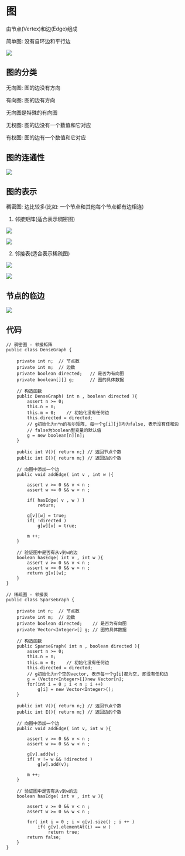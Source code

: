 # 图

由节点(Vertex)和边(Edge)组成

简单图: 没有自环边和平行边

![](img/bbb.png)

## 图的分类

无向图: 图的边没有方向

有向图: 图的边有方向

无向图是特殊的有向图

无权图: 图的边没有一个数值和它对应

有权图: 图的边有一个数值和它对应

## 图的连通性

![](img/ltx.png)

## 图的表示

稠密图: 边比较多(比如: 一个节点和其他每个节点都有边相连)

1. 邻接矩阵(适合表示稠密图)

![](img/jz.png)

![](img/jz2.png)

2. 邻接表(适合表示稀疏图)

![](img/ljb.png)

![](img/ljb2.png)

## 节点的临边

![](img/lb.png)

## 代码

```
// 稠密图 - 邻接矩阵
public class DenseGraph {

    private int n;  // 节点数
    private int m;  // 边数
    private boolean directed;   // 是否为有向图
    private boolean[][] g;      // 图的具体数据

    // 构造函数
    public DenseGraph( int n , boolean directed ){
        assert n >= 0;
        this.n = n;
        this.m = 0;    // 初始化没有任何边
        this.directed = directed;
        // g初始化为n*n的布尔矩阵, 每一个g[i][j]均为false, 表示没有任和边
        // false为boolean型变量的默认值
        g = new boolean[n][n];
    }

    public int V(){ return n;} // 返回节点个数
    public int E(){ return m;} // 返回边的个数

    // 向图中添加一个边
    public void addEdge( int v , int w ){

        assert v >= 0 && v < n ;
        assert w >= 0 && w < n ;

        if( hasEdge( v , w ) )
            return;

        g[v][w] = true;
        if( !directed )
            g[w][v] = true;

        m ++;
    }

    // 验证图中是否有从v到w的边
    boolean hasEdge( int v , int w ){
        assert v >= 0 && v < n ;
        assert w >= 0 && w < n ;
        return g[v][w];
    }
}
```

```
// 稀疏图 - 邻接表
public class SparseGraph {

    private int n;  // 节点数
    private int m;  // 边数
    private boolean directed;    // 是否为有向图
    private Vector<Integer>[] g; // 图的具体数据

    // 构造函数
    public SparseGraph( int n , boolean directed ){
        assert n >= 0;
        this.n = n;
        this.m = 0;    // 初始化没有任何边
        this.directed = directed;
        // g初始化为n个空的vector, 表示每一个g[i]都为空, 即没有任和边
        g = (Vector<Integer>[])new Vector[n];
        for(int i = 0 ; i < n ; i ++)
            g[i] = new Vector<Integer>();
    }

    public int V(){ return n;} // 返回节点个数
    public int E(){ return m;} // 返回边的个数

    // 向图中添加一个边
    public void addEdge( int v, int w ){

        assert v >= 0 && v < n ;
        assert w >= 0 && w < n ;

        g[v].add(w);
        if( v != w && !directed )
            g[w].add(v);

        m ++;
    }

    // 验证图中是否有从v到w的边
    boolean hasEdge( int v , int w ){

        assert v >= 0 && v < n ;
        assert w >= 0 && w < n ;

        for( int i = 0 ; i < g[v].size() ; i ++ )
            if( g[v].elementAt(i) == w )
                return true;
        return false;
    }
}
```

